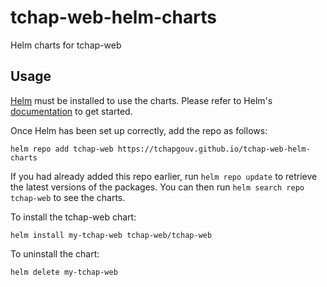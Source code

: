 # tchap-web-helm-charts

Helm charts for tchap-web

## Usage

[Helm](https://helm.sh) must be installed to use the charts.  Please refer to
Helm's [documentation](https://helm.sh/docs) to get started.

Once Helm has been set up correctly, add the repo as follows:

    helm repo add tchap-web https://tchapgouv.github.io/tchap-web-helm-charts

If you had already added this repo earlier, run `helm repo update` to retrieve
the latest versions of the packages.  You can then run `helm search repo
tchap-web` to see the charts.

To install the tchap-web chart:

    helm install my-tchap-web tchap-web/tchap-web

To uninstall the chart:

    helm delete my-tchap-web

